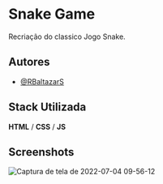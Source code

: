 
# Snake Game

Recriação do classico Jogo Snake.

## Autores

- [@RBaltazarS](https://github.com/RBaltazarS)


## Stack Utilizada

**HTML** /
**CSS** /
**JS** 



## Screenshots

![Captura de tela de 2022-07-04 09-56-12](https://user-images.githubusercontent.com/63020237/177160107-11782362-9494-4847-abce-2e27153f0ed5.png)
